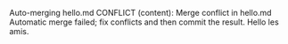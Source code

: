 Auto-merging hello.md
CONFLICT (content): Merge conflict in hello.md
Automatic merge failed; fix conflicts and then commit the result.
Hello les amis.

